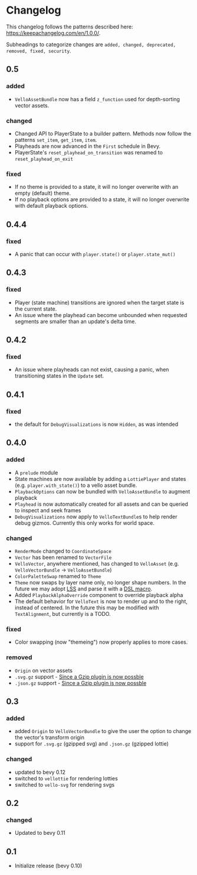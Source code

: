 # Changelog

This changelog follows the patterns described here: <https://keepachangelog.com/en/1.0.0/>.

Subheadings to categorize changes are `added, changed, deprecated, removed, fixed, security`.

## 0.5

### added

- `VelloAssetBundle` now has a field `z_function` used for depth-sorting vector assets.

### changed

- Changed API to PlayerState to a builder pattern. Methods now follow the patterns `set_item`, `get_item`, `item`.
- Playheads are now advanced in the `First` schedule in Bevy.
- PlayerState's `reset_playhead_on_transition` was renamed to `reset_playhead_on_exit`

### fixed

- If no theme is provided to a state, it will no longer overwrite with an empty (default) theme.
- If no playback options are provided to a state, it will no longer overwrite with default playback options.

## 0.4.4

### fixed

- A panic that can occur with `player.state()` or `player.state_mut()`

## 0.4.3

### fixed

- Player (state machine) transitions are ignored when the target state is the current state.
- An issue where the playhead can become unbounded when requested segments are smaller than an update's delta time.

## 0.4.2

### fixed

- An issue where playheads can not exist, causing a panic, when transitioning states in the `Update` set.

## 0.4.1

### fixed

- the default for `DebugVisualizations` is now `Hidden`, as was intended

## 0.4.0

### added

- A `prelude` module
- State machines are now available by adding a `LottiePlayer` and states (e.g. `player.with_state()`) to a vello asset bundle.
- `PlaybackOptions` can now be bundled with `VelloAssetBundle` to augment playback
- `Playhead` is now automatically created for all assets and can be queried to inspect and seek frames
- `DebugVisualizations` now apply to `VelloTextBundle`s to help render debug gizmos. Currently this only works for world space.

### changed

- `RenderMode` changed to `CoordinateSpace`
- `Vector` has been renamed to `VectorFile`
- `VelloVector`, anywhere mentioned, has changed to `VelloAsset` (e.g. `VelloVectorBundle` -> `VelloAssetBundle`)
- `ColorPaletteSwap` renamed to `Theme`
- `Theme` now swaps by layer name only, no longer shape numbers. In the future we may adopt [LSS](https://github.com/LottieFiles/lottie-styler/blob/main/apps/docs/docs/intro.md) and parse it with a [DSL macro](https://doc.rust-lang.org/rust-by-example/macros/dsl.html).
- Added `PlaybackAlphaOverride` component to override playback alpha
- The default behavior for `VelloText` is now to render up and to the right, instead of centered. In the future this may be modified with `TextAlignment`, but currently is a TODO.

### fixed

- Color swapping (now "themeing") now properly applies to more cases.

### removed

- `Origin` on vector assets
- `.svg.gz` support - [Since a Gzip plugin is now possble](https://github.com/bevyengine/bevy/issues/10518)
- `.json.gz` support - [Since a Gzip plugin is now possble](https://github.com/bevyengine/bevy/issues/10518)

## 0.3

### added

- added `Origin` to `VelloVectorBundle` to give the user the option to change the vector's transform origin
- support for `.svg.gz` (gzipped svg) and `.json.gz` (gzipped lottie)

### changed

- updated to bevy 0.12
- switched to `vellottie` for rendering lotties
- switched to `vello-svg` for rendering svgs

## 0.2

### changed

- Updated to bevy 0.11

## 0.1

- Initialize release (bevy 0.10)
